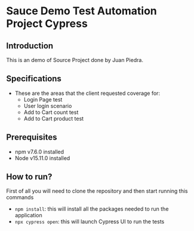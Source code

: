 # Sauce Demo Test Automation Project Cypress

## Introduction

This is an demo of Source Project done by Juan Piedra. 

## Specifications

* These are the areas that the client requested coverage for:
  * Login Page test
  * User login scenario 
  * Add to Cart count test
  * Add to Cart product test

## Prerequisites

 * npm v7.6.0 installed
 * Node v15.11.0 installed

## How to run?

First of all you will need to clone the repository and then start running this commands

* `npm install`: this will install all the packages needed to run the application
* `npx cypress open`: this will launch Cypress UI to run the tests
